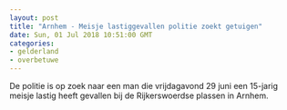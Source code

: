 ```yaml
---
layout: post
title: "Arnhem - Meisje lastiggevallen politie zoekt getuigen"
date: Sun, 01 Jul 2018 10:51:00 GMT
categories: 
- gelderland 
- overbetuwe 
---
```


De politie is op zoek naar een man die vrijdagavond 29 juni een 15-jarig meisje lastig heeft gevallen bij de Rijkerswoerdse plassen in Arnhem.
